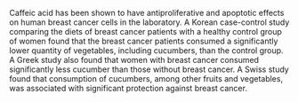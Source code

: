 

Caffeic acid has been shown to have antiproliferative and apoptotic effects on human breast cancer cells in the laboratory. A Korean case-control study comparing the diets of breast cancer patients with a healthy control group of women found that the breast cancer patients consumed a significantly lower quantity of vegetables, including cucumbers, than the control group. A Greek study also found that women with breast cancer consumed significantly less cucumber than those without breast cancer. A Swiss study found that consumption of cucumbers, among other fruits and vegetables, was associated with significant protection against breast cancer.

